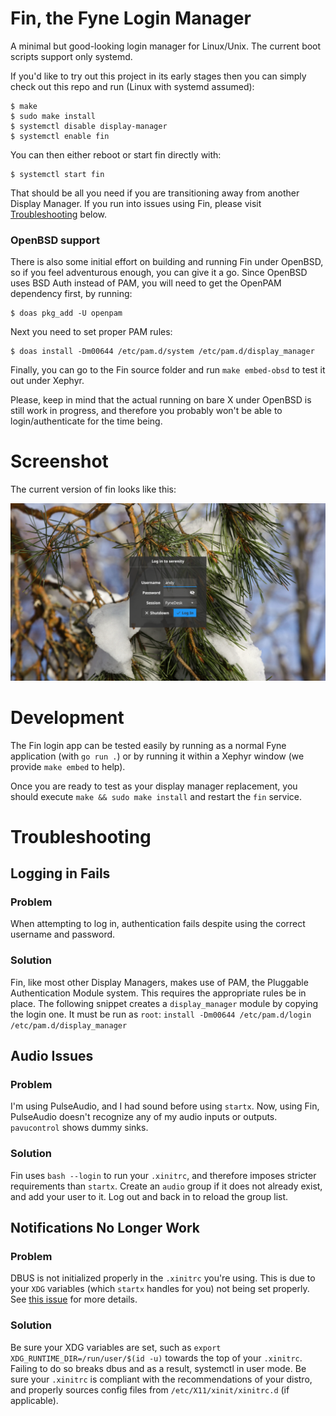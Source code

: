 # Fin, the Fyne Login Manager

A minimal but good-looking login manager for Linux/Unix.
The current boot scripts support only systemd.

If you'd like to try out this project in its early stages
then you can simply check out this repo and run (Linux with systemd assumed):

```shell
$ make
$ sudo make install
$ systemctl disable display-manager
$ systemctl enable fin
```

You can then either reboot or start fin directly with:

```shell
$ systemctl start fin
```

That should be all you need if you are transitioning away from
another Display Manager. If you run into issues using Fin,
please visit [Troubleshooting](#troubleshooting) below.

### OpenBSD support

There is also some initial effort on building and running Fin under OpenBSD, 
so if you feel adventurous enough, you can give it a go. Since OpenBSD uses BSD Auth 
instead of PAM, you will need to get the OpenPAM dependency first, by running:

```shell
$ doas pkg_add -U openpam
```

Next you need to set proper PAM rules:

```
$ doas install -Dm00644 /etc/pam.d/system /etc/pam.d/display_manager
```

Finally, you can go to the Fin source folder and run `make embed-obsd` to test it out under Xephyr.

Please, keep in mind that the actual running on bare X under OpenBSD is still work in progress, and 
therefore you probably won't be able to login/authenticate for the time being.


# Screenshot

The current version of fin looks like this:

![](img/screenshot.png)

# Development

The Fin login app can be tested easily by running as a normal
Fyne application (with `go run .`) or by running it within a
Xephyr window (we provide `make embed` to help).

Once you are ready to test as your display manager replacement,
you should execute `make && sudo make install` and restart the
`fin` service.


# Troubleshooting

## Logging in Fails
### Problem
When attempting to log in, authentication fails despite using
the correct username and password.
### Solution
Fin, like most other Display Managers, makes use of PAM, the
Pluggable Authentication Module system. This requires the
appropriate rules be in place. The following snippet creates a
`display_manager` module by copying the login one. It must be
run as `root`:
`install -Dm00644 /etc/pam.d/login /etc/pam.d/display_manager`


## Audio Issues
### Problem
I'm using PulseAudio, and I had sound before using `startx`.
Now, using Fin, PulseAudio doesn't recognize any of my
audio inputs or outputs. `pavucontrol` shows dummy sinks.

### Solution
Fin uses `bash --login` to run your `.xinitrc`, and therefore
imposes stricter requirements than `startx`. Create an `audio`
group if it does not already exist, and add your user to it.
Log out and back in to reload the group list.


## Notifications No Longer Work
### Problem
DBUS is not initialized properly in the `.xinitrc` you're using.
This is due to your `XDG` variables (which `startx` handles for
you) not being set properly. See
[this issue](https://github.com/FyshOS/fin/issues/5) for more
details.
### Solution
Be sure your XDG variables are set, such as
`export XDG_RUNTIME_DIR=/run/user/$(id -u)` towards the top of
your `.xinitrc`. Failing to do so breaks dbus and as a result,
systemctl in user mode. Be sure your `.xinitrc` is compliant
with the recommendations of your distro, and properly sources
config files from `/etc/X11/xinit/xinitrc.d` (if applicable).
